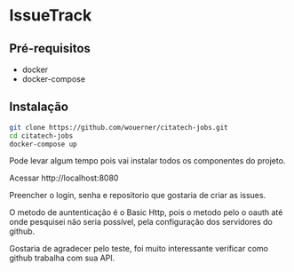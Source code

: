 # IssueTrack

## Pré-requisitos
* docker
* docker-compose

## Instalação
``` sh
git clone https://github.com/wouerner/citatech-jobs.git
cd citatech-jobs
docker-compose up
```

Pode levar algum tempo pois vai instalar todos os componentes do projeto.

Acessar http://localhost:8080

Preencher o login, senha e repositorio que gostaria de criar as issues.

O metodo de auntenticação é o Basic Http, pois o metodo pelo o oauth até onde pesquisei não seria possível, pela configuração dos servidores do github.  

Gostaria de agradecer pelo teste, foi muito interessante verificar como github trabalha com sua API.  
